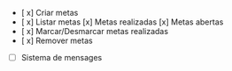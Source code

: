 - [ x] Criar metas
- [ x] Listar metas
  [x] Metas realizadas
  [x] Metas abertas
- [ x] Marcar/Desmarcar metas realizadas
- [ x] Remover metas
- [ ] Sistema de mensages
